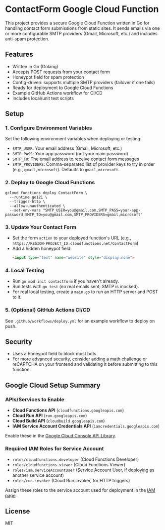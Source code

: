 # ContactForm Google Cloud Function

This project provides a secure Google Cloud Function written in Go for handling contact form submissions from static sites. It sends emails via one or more configurable SMTP providers (Gmail, Microsoft, etc.) and includes anti-spam protection.

## Features
- Written in Go (Golang)
- Accepts POST requests from your contact form
- Honeypot field for spam protection
- Config-driven: supports multiple SMTP providers (failover if one fails)
- Ready for deployment to Google Cloud Functions
- Example GitHub Actions workflow for CI/CD
- Includes local/unit test scripts

## Setup

### 1. Configure Environment Variables
Set the following environment variables when deploying or testing:
- `SMTP_USER`: Your email address (Gmail, Microsoft, etc.)
- `SMTP_PASS`: Your app password (not your main password)
- `SMTP_TO`: The email address to receive contact form messages
- `SMTP_PROVIDERS`: Comma-separated list of provider keys to try in order (e.g., `gmail,microsoft`). Defaults to `gmail,microsoft`.

### 2. Deploy to Google Cloud Functions

```
gcloud functions deploy ContactForm \
  --runtime go121 \
  --trigger-http \
  --allow-unauthenticated \
  --set-env-vars "SMTP_USER=you@gmail.com,SMTP_PASS=your-app-password,SMTP_TO=you@gmail.com,SMTP_PROVIDERS=gmail,microsoft"
```

### 3. Update Your Contact Form
- Set the form `action` to your deployed function's URL (e.g., `https://REGION-PROJECT_ID.cloudfunctions.net/ContactForm`)
- Add a hidden honeypot field:
  ```html
  <input type="text" name="website" style="display:none">
  ```

### 4. Local Testing
- Run `go mod init contactform` if you haven't already.
- Run tests with `go test` (no real emails sent; SMTP is mocked).
- For real local testing, create a `main.go` to run an HTTP server and POST to it.

### 5. (Optional) GitHub Actions CI/CD
See `.github/workflows/deploy.yml` for an example workflow to deploy on push.

## Security
- Uses a honeypot field to block most bots.
- For more advanced security, consider adding a math challenge or reCAPTCHA on your frontend and validating it before submitting to this function.

## Google Cloud Setup Summary

### APIs/Services to Enable
- **Cloud Functions API** (`cloudfunctions.googleapis.com`)
- **Cloud Run API** (`run.googleapis.com`)
- **Cloud Build API** (`cloudbuild.googleapis.com`)
- **IAM Service Account Credentials API** (`iamcredentials.googleapis.com`)

Enable these in the [Google Cloud Console API Library](https://console.cloud.google.com/apis/library).

### Required IAM Roles for Service Account
- `roles/cloudfunctions.developer` (Cloud Functions Developer)
- `roles/cloudfunctions.viewer` (Cloud Functions Viewer)
- `roles/iam.serviceAccountUser` (Service Account User, if deploying as another service account)
- `roles/run.invoker` (Cloud Run Invoker, for HTTP triggers)

Assign these roles to the service account used for deployment in the [IAM page](https://console.cloud.google.com/iam-admin/iam).

## License
MIT
